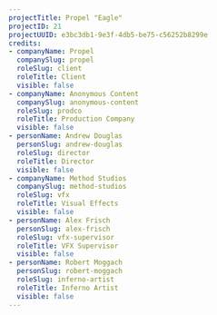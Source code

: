 ```yaml
---
projectTitle: Propel "Eagle"
projectID: 21
projectUUID: e3bc3db1-9e3f-4db5-be75-c56252b8299e
credits:
- companyName: Propel
  companySlug: propel
  roleSlug: client
  roleTitle: Client
  visible: false
- companyName: Anonymous Content
  companySlug: anonymous-content
  roleSlug: prodco
  roleTitle: Production Company
  visible: false
- personName: Andrew Douglas
  personSlug: andrew-douglas
  roleSlug: director
  roleTitle: Director
  visible: false
- companyName: Method Studios
  companySlug: method-studios
  roleSlug: vfx
  roleTitle: Visual Effects
  visible: false
- personName: Alex Frisch
  personSlug: alex-frisch
  roleSlug: vfx-supervisor
  roleTitle: VFX Supervisor
  visible: false
- personName: Robert Moggach
  personSlug: robert-moggach
  roleSlug: inferno-artist
  roleTitle: Inferno Artist
  visible: false
---
```

